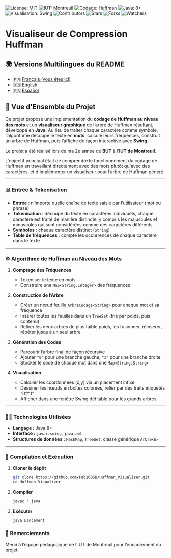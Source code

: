 ![License: MIT](https://img.shields.io/badge/Licence-MIT-green)
![IUT: Montreuil](https://img.shields.io/badge/IUT-Montreuil-red)
![Codage: Huffman](https://img.shields.io/badge/Codage-Huffman-purple)
![Java: 8+](https://img.shields.io/badge/Java-8%2B-brightgreen)
![Visualisation: Swing](https://img.shields.io/badge/Visualisation-Swing-yellow)
![Contributors](https://img.shields.io/badge/Contributors-1-orange)
![Stars](https://img.shields.io/github/stars/Fab16BSB/Huffman_Visualizer?color=orange)
![Forks](https://img.shields.io/github/forks/Fab16BSB/Huffman_Visualizer?color=orange)
![Watchers](https://img.shields.io/github/watchers/Fab16BSB/Huffman_Visualizer?color=orange)

# Visualiseur de Compression Huffman

## 🌍 Versions Multilingues du README

- 🇫🇷 [Français (vous êtes ici)](#)  
- 🇬🇧 [English](./README.md)  
- 🇪🇸 [Español](./README.es.md)  

## 📘 Vue d'Ensemble du Projet

Ce projet propose une implémentation du **codage de Huffman au niveau des mots** et un **visualiseur graphique** de l’arbre de Huffman résultant, développé en **Java**. Au lieu de traiter chaque caractère comme symbole, l’algorithme découpe le texte en **mots**, calcule leurs fréquences, construit un arbre de Huffman, puis l’affiche de façon interactive avec **Swing**.

Le projet a été réalisé lors de ma 2e année de **BUT** à l'**IUT de Montreuil**. 

L'objectif principal était de comprendre le fonctionnement du codage de Huffman en travaillant directement avec des mots plutôt qu'avec des caractères, et d'implémenter un visualiseur pour l’arbre de Huffman généré.

---

### 📊 Entrée & Tokenisation

- **Entrée** : n’importe quelle chaîne de texte saisie par l’utilisateur (mot ou phrase)  
- **Tokenisation** : découpe du texte en caractères individuels, chaque caractère est traité de manière distincte, y compris les majuscules et minuscules qui sont considérées comme des caractères différents  
- **Symboles** : chaque caractère distinct (`String`)  
- **Table de fréquences** : compte les occurrences de chaque caractère dans le texte  
---

### ⚙️ Algorithme de Huffman au Niveau des Mots

1. **Comptage des Fréquences**  
   - Tokeniser le texte en mots  
   - Construire une `Map<String,Integer>` des fréquences  

2. **Construction de l’Arbre**  
   - Créer un nœud feuille `ArbreCodage<String>` pour chaque mot et sa fréquence  
   - Insérer toutes les feuilles dans un `TreeSet` (trié par poids, puis contenu)  
   - Retirer les deux arbres de plus faible poids, les fusionner, réinsérer, répéter jusqu’à un seul arbre  

3. **Génération des Codes**  
   - Parcourir l’arbre final de façon récursive  
   - Ajouter `"0"` pour une branche gauche, `"1"` pour une branche droite  
   - Stocker le code de chaque mot dans une `Map<String,String>`  

4. **Visualisation**  
   - Calculer les coordonnées (x,y) via un placement infixe  
   - Dessiner les nœuds en boîtes colorées, relier par des traits étiquetés “0”/“1”  
   - Afficher dans une fenêtre Swing défilable pour les grands arbres  

---

### 🧑‍💻 Technologies Utilisées

- **Langage :** Java 8+  
- **Interface :** `javax.swing`, `java.awt`  
- **Structures de données :** `HashMap`, `TreeSet`, classe générique `Arbre<E>`  

---

### 📝 Compilation et Exécution

1. **Cloner le dépôt**  
   ```bash
   git clone https://github.com/Fab16BSB/Huffman_Visualizer.git
   cd Huffman_Visualizer
   ```

2. **Compiler**
   ```bash
   javac *.java
   ```

3. **Exécuter**
   ```bash
   java Lancement
   ```

### 🙌 Remerciements
Merci à l’équipe pédagogique de l’IUT de Montreuil pour l’encadrement du projet.